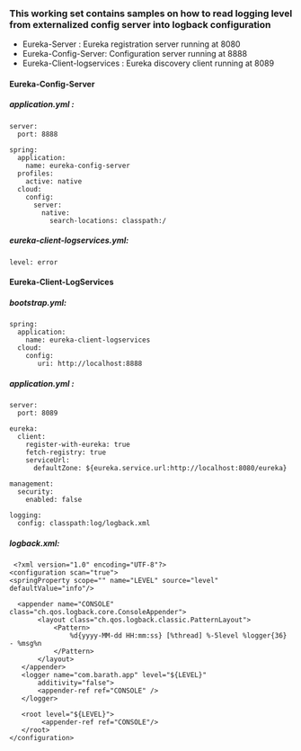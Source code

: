 ### This working set contains samples on how to read logging level from externalized config server into logback configuration


* Eureka-Server : Eureka registration server running at 8080
* Eureka-Config-Server: Configuration server running at 8888
* Eureka-Client-logservices : Eureka discovery client running at 8089



#### Eureka-Config-Server 

##### application.yml : 
```
server:
  port: 8888

spring:
  application:
    name: eureka-config-server
  profiles:
    active: native
  cloud:
    config:
      server:
        native:
          search-locations: classpath:/
```
##### eureka-client-logservices.yml:

```
level: error
```

#### Eureka-Client-LogServices

##### bootstrap.yml: 
```
spring:
  application:
    name: eureka-client-logservices
  cloud:
    config:      
       uri: http://localhost:8888
```
##### application.yml : 

```
server:
  port: 8089
  
eureka:
  client:
    register-with-eureka: true
    fetch-registry: true
    serviceUrl:
      defaultZone: ${eureka.service.url:http://localhost:8080/eureka}

management:
  security:
    enabled: false
    
logging:
  config: classpath:log/logback.xml
  ```
  
  ##### logback.xml: 
 ``` 
  <?xml version="1.0" encoding="UTF-8"?>
<configuration scan="true">
 <springProperty scope="" name="LEVEL" source="level"   defaultValue="info"/>  

   <appender name="CONSOLE" class="ch.qos.logback.core.ConsoleAppender">
		<layout class="ch.qos.logback.classic.PatternLayout">
			<Pattern>
				%d{yyyy-MM-dd HH:mm:ss} [%thread] %-5level %logger{36} - %msg%n
			</Pattern>
		</layout>
	</appender>
	<logger name="com.barath.app" level="${LEVEL}"
		additivity="false">
		<appender-ref ref="CONSOLE" />
	</logger>
   
    <root level="${LEVEL}">
         <appender-ref ref="CONSOLE"/>
    </root>
</configuration>
      
  ```
  
